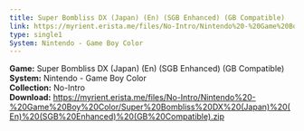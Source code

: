 ```yaml
---
title: Super Bombliss DX (Japan) (En) (SGB Enhanced) (GB Compatible)
link: https://myrient.erista.me/files/No-Intro/Nintendo%20-%20Game%20Boy%20Color/Super%20Bombliss%20DX%20(Japan)%20(En)%20(SGB%20Enhanced)%20(GB%20Compatible).zip
type: single1
System: Nintendo - Game Boy Color
---
```

<b>Game:</b> Super Bombliss DX (Japan) (En) (SGB Enhanced) (GB Compatible)<br>
<b>System:</b> Nintendo - Game Boy Color<br>
<b>Collection:</b> No-Intro<br>
<b>Download:</b> https://myrient.erista.me/files/No-Intro/Nintendo%20-%20Game%20Boy%20Color/Super%20Bombliss%20DX%20(Japan)%20(En)%20(SGB%20Enhanced)%20(GB%20Compatible).zip
